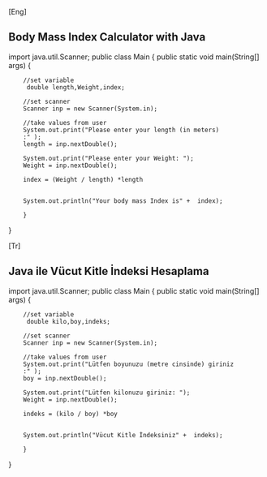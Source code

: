 [Eng]

<h2>Body Mass Index Calculator with Java
</h2>

import java.util.Scanner;
public class Main {
    public static void main(String[] args) {
        
        //set variable 
         double length,Weight,index;

        //set scanner 
        Scanner inp = new Scanner(System.in);

        //take values from user
        System.out.print("Please enter your length (in meters)
        :" );
        length = inp.nextDouble();

        System.out.print("Please enter your Weight: ");
        Weight = inp.nextDouble();

        index = (Weight / length) *length
        

        System.out.println("Your body mass Index is" +  index);
       
        }
}

[Tr]

<h2>Java ile Vücut Kitle İndeksi Hesaplama
</h2>

import java.util.Scanner;
public class Main {
    public static void main(String[] args) {
        
        //set variable 
         double kilo,boy,indeks;

        //set scanner 
        Scanner inp = new Scanner(System.in);

        //take values from user
        System.out.print("Lütfen boyunuzu (metre cinsinde) giriniz
        :" );
        boy = inp.nextDouble();

        System.out.print("Lütfen kilonuzu giriniz: ");
        Weight = inp.nextDouble();

        indeks = (kilo / boy) *boy
        

        System.out.println("Vücut Kitle İndeksiniz" +  indeks);
       
        }
}
